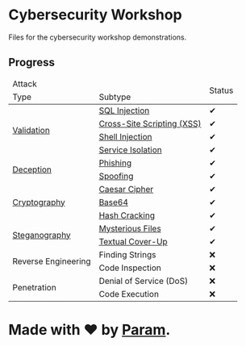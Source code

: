 # Cybersecurity Workshop
Files for the cybersecurity workshop demonstrations.

## Progress
<table>
	<thead>
		<tr>
			<td colspan='2'>Attack</td>
			<td rowspan='2'>Status</td>
		</tr>
		<tr>
			<td>Type</td>
			<td>Subtype</td>
		</tr>
	</thead>
	<tbody>
		<tr>
			<td rowspan='4'><a href='./Validation'>Validation</a></td>
			<td><a href='./Validation/1. SQL Injection'>SQL Injection</a></td>
			<td>✔</td>
		</tr>
		<tr>
			<td><a href='./Validation/2. XSS'>Cross-Site Scripting (XSS)</a></td>
			<td>✔</td>
		</tr>
		<tr>
			<td><a href='./Validation/3. Shell Injection'>Shell Injection</a></td>
			<td>✔</td>
		</tr>
		<tr>
			<td><a href='./Validation/4. Service Isolation'>Service Isolation</a></td>
			<td>✔</td>
		</tr>
		<tr>
			<td rowspan='2'><a href='./Deception'>Deception</a></td>
			<td><a href='./Deception/1. Phishing'>Phishing</a></td>
			<td>✔</td>
		</tr>
		<tr>
			<td><a href='./Deception/2. Spoofing'>Spoofing</a></td>
			<td>✔</td>
		</tr>
		<tr>
			<td rowspan='3'><a href='./Cryptography'>Cryptography</a></td>
			<td><a href='./Cryptography/1. Caesar Cipher'>Caesar Cipher</a></td>
			<td>✔</td>
		</tr>
		<tr>
			<td><a href='./Cryptography/2. Base64'>Base64</a></td>
			<td>✔</td>
		</tr>
		<tr>
			<td><a href='./Cryptography/3. Hash Cracking'>Hash Cracking</a></td>
			<td>✔</td>
		</tr>
		<tr>
			<td rowspan='2'><a href='./Steganography'>Steganography</a></td>
			<td><a href='./Steganography/1. Mysterious Files'>Mysterious Files</a></td>
			<td>✔</td>
		</tr>
		<tr>
			<td><a href='./Steganography/2. Textual Cover-Up'>Textual Cover-Up</a></td>
			<td>✔</td>
		</tr>
		<tr>
			<td rowspan='2'>Reverse Engineering</td>
			<td>Finding Strings</td>
			<td>❌</td>
		</tr>
		<tr>
			<td>Code Inspection</td>
			<td>❌</td>
		</tr>
		<tr>
			<td rowspan='2'>Penetration</td>
			<td>Denial of Service (DoS)</td>
			<td>❌</td>
		</tr>
		<tr>
			<td>Code Execution</td>
			<td>❌</td>
		</tr>
	</tbody>
</table>

# Made with ❤ by [Param](https://www.paramsid.com).